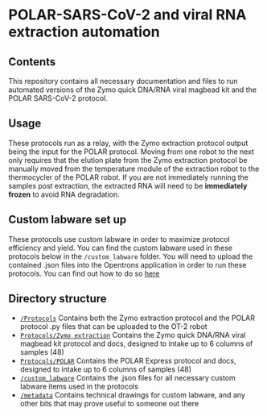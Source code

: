 # POLAR-SARS-CoV-2 and viral RNA extraction automation

## Contents
This repository contains all necessary documentation and files to run automated versions of the Zymo quick DNA/RNA viral magbead kit and the POLAR SARS-CoV-2 protocol. 

## Usage
These protocols run as a relay, with the Zymo extraction protocol output being the input for the POLAR protocol. Moving from one robot to the next only requires that the elution plate from the Zymo extraction protocol be manually moved from the temperature module of the extraction robot to the thermocycler of the POLAR robot. If you are not immediately running the samples post extraction, the extracted RNA will need to be **immediately frozen** to avoid RNA degradation. 

## Custom labware set up
These protocols use custom labware in order to maximize protocol efficiency and yield. You can find the custom labware used in these protocols below in the `/custom_labware` folder. You will need to upload the contained .json files into the Opentrons application in order to run these protocols. You can find out how to do so [here](https://support.opentrons.com/en/articles/3136506-using-labware-in-your-protocols)

## Directory structure
* [`/Protocols`](https://github.com/Zanecrc1/POLAR-SARS-CoV-2-Automation-for-OT-2/tree/master/Protocols) Contains both the Zymo extraction protocol and the POLAR protocol .py files that can be uploaded to the OT-2 robot
* [`Protocols/Zymo extraction`](https://github.com/Zanecrc1/POLAR-SARS-CoV-2-Automation-for-OT-2/tree/master/Protocols/Zymo%20extraction) Contains the Zymo quick DNA/RNA viral magbead kit protocol and docs, designed to intake up to 6 columns of samples (48)
* [`Protocols/POLAR`](https://github.com/Zanecrc1/POLAR-SARS-CoV-2-Automation-for-OT-2/tree/master/Protocols/POLAR) Contains the POLAR Express protocol and docs, designed to intake up to 6 columns of samples (48)
* [`/custom_labware`](https://github.com/Zanecrc1/POLAR-SARS-CoV-2-Automation-for-OT-2/tree/master/custom_labware) Contains the .json files for all necessary custom labware items used in the protocols
* [`/metadata`](https://github.com/Zanecrc1/POLAR-SARS-CoV-2-Automation-for-OT-2/tree/master/metadata) Contains technical drawings for custom labware, and any other bits that may prove useful to someone out there 

